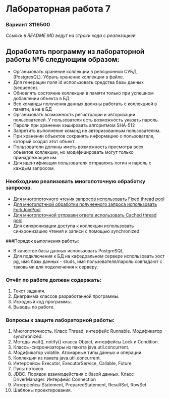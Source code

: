 # Лабораторная работа 7
### Вариант 3116500

*Ссылки в README.MD ведут на строки кода с реализацией*

## Доработать программу из лабораторной работы №6 следующим образом:

- Организовать хранение коллекции в реляционной СУБД (PostgresQL). Убрать хранение коллекции в файле.
- Для генерации поля id использовать средства базы данных (sequence).
- Обновлять состояние коллекции в памяти только при успешном добавлении объекта в БД
- Все команды получения данных должны работать с коллекцией в памяти, а не в БД
- Организовать возможность регистрации и авторизации пользователей. У пользователя есть возможность указать пароль.
- Пароли при хранении хэшировать алгоритмом SHA-512
- Запретить выполнение команд не авторизованным пользователям.
- При хранении объектов сохранять информацию о пользователе, который создал этот объект.
- Пользователи должны иметь возможность просмотра всех объектов коллекции, но модифицировать могут только принадлежащие им.
- Для идентификации пользователя отправлять логин и пароль с каждым запросом.

### Необходимо реализовать многопоточную обработку запросов.

- [Для многопоточного чтения запросов использовать Fixed thread pool](server/src/main/java/utility/Server.java?plain=1#L61)
- [Для многопотчной обработки полученного запроса использовать ForkJoinPool](server/src/main/java/managers/ConnectionManager.java?plain=1#L38)
- [Для многопоточной отправки ответа использовать Cached thread pool](server/src/main/java/managers/ConnectionManager.java?plain=1#L41)
- Для синхронизации доступа к коллекции использовать синхронизацию чтения и записи с помощью synchronized

###Порядок выполнения работы:

- В качестве базы данных использовать PostgreSQL.
- Для подключения к БД на кафедральном сервере использовать хост pg, имя базы данных - studs, имя пользователя/пароль совпадают с таковыми для подключения к серверу.

### Отчёт по работе должен содержать:

1. Текст задания.
2. Диаграмма классов разработанной программы.
3. Исходный код программы.
4. Выводы по работе.

### Вопросы к защите лабораторной работы:

1. Многопоточность. Класс Thread, интерфейс Runnable. Модификатор synchronized.
2. Методы wait(), notify() класса Object, интерфейсы Lock и Condition.
3. Классы-сихронизаторы из пакета java.util.concurrent.
4. Модификатор volatile. Атомарные типы данных и операции.
5. Коллекции из пакета java.util.concurrent.
6. Интерфейсы Executor, ExecutorService, Callable, Future
7. Пулы потоков
8. JDBC. Порядок взаимодействия с базой данных. Класс DriverManager. Интерфейс Connection
9. Интерфейсы Statement, PreparedStatement, ResultSet, RowSet
10. Шаблоны проектирования.
